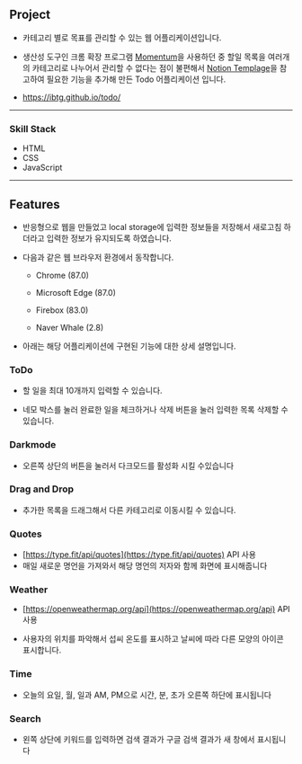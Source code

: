 ## Project

- 카테고리 별로 목표를 관리할 수 있는 웹 어플리케이션입니다.

- 생산성 도구인 크롬 확장 프로그램 [Momentum](https://chrome.google.com/webstore/detail/momentum/laookkfknpbbblfpciffpaejjkokdgca?hl=ko)을 사용하던 중 할일 목록을 여러개의 카테고리로 나누어서 관리할 수 없다는 점이 불편해서 [Notion Templage](https://www.notion.so/Notion-Template-Gallery-181e961aeb5c4ee6915307c0dfd5156d)을 참고하여 필요한 기능을 추가해 만든 Todo 어플리케이션 입니다.

- https://ibtg.github.io/todo/

---

### Skill Stack

- HTML
- CSS
- JavaScript

---

## Features

- 반응형으로 웹을 만들었고 local storage에 입력한 정보들을 저장해서 새로고침 하더라고 입력한 정보가 유지되도록 하였습니다.

- 다음과 같은 웹 브라우저 환경에서 동작합니다.

  - Chrome (87.0)

  - Microsoft Edge (87.0)

  - Firebox (83.0)

  - Naver Whale (2.8)

- 아래는 해당 어플리케이션에 구현된 기능에 대한 상세 설명입니다.

### ToDo

- 할 일을 최대 10개까지 입력할 수 있습니다.

- 네모 박스를 눌러 완료한 일을 체크하거나 삭제 버튼을 눌러 입력한 목록 삭제할 수 있습니다.

### Darkmode

- 오른쪽 상단의 버튼을 눌러서 다크모드를 활성화 시킬 수있습니다

### Drag and Drop

- 추가한 목록을 드래그해서 다른 카테고리로 이동시킬 수 있습니다.

### Quotes

- [https://type.fit/api/quotes](https://type.fit/api/quotes) API 사용
- 매일 새로운 명언을 가져와서 해당 명언의 저자와 함께 화면에 표시해줍니다

### Weather

- [https://openweathermap.org/api](https://openweathermap.org/api) API 사용

- 사용자의 위치를 파악해서 섭씨 온도를 표시하고 날씨에 따라 다른 모양의 아이콘 표시합니다.

### Time

- 오늘의 요일, 월, 일과 AM, PM으로 시간, 분, 초가 오른쪽 하단에 표시됩니다

### Search

- 왼쪽 상단에 키워드를 입력하면 검색 결과가 구글 검색 결과가 새 창에서 표시됩니다
